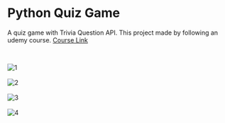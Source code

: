 # Python Quiz Game
A quiz game with Trivia Question API. This project made by following an udemy course. [Course Link](https://www.udemy.com/course/100-days-of-code/)

<br>

![1](https://user-images.githubusercontent.com/62032779/172385417-c284798c-2789-4595-91fc-581b73879d4a.png)
<br>
<br>
![2](https://user-images.githubusercontent.com/62032779/172385443-7eccdf6e-6fcd-49ec-950d-4f30230ea6cf.png)
<br>
<br>
![3](https://user-images.githubusercontent.com/62032779/172385453-62f15c58-fbf7-48b5-b2b9-ef00e9bc950c.png)
<br>
<br>
![4](https://user-images.githubusercontent.com/62032779/172385459-976750df-8f90-4a08-8408-38c6be3e32de.png)

